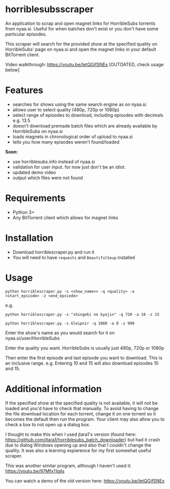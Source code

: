 # horriblesubsscraper
An application to scrap and open magnet links for HorribleSubs torrents from nyaa.si. Useful for when batches don't exist or you don't have some particular episodes.

This scraper will search for the provided show at the specified quality on HorribleSubs' page on nyaa.si and open the magnet links in your default BitTorrent client.

Video walkthrough: https://youtu.be/IetQGifSNEs [OUTDATED, check usage below]

# Features
* searches for shows using the same search engine as on nyaa.si
* allows user to select quality (480p, 720p or 1080p)
* select range of episodes to download, including episodes with decimals e.g. 13.5
* doesn't download premade batch files which are already available by HorribleSubs on nyaa.si
* loads magnets in chronological order of upload to nyaa.si
* tells you how many episodes weren't found/loaded

**Soon:**
* use horriblesubs.info instead of nyaa.si
* validation for user input. for now just don't be an idiot.
* updated demo video
* output which files were not found

# Requirements
* Python 3+
* Any BitTorrent client which allows for magnet links

# Installation
* Download horriblescraper.py and run it
* You will need to have ```requests``` and ```BeautifulSoup``` installed

# Usage

```
python horriblescraper.py -s <show_name>> -q <quality> -a <start_epsiode> -z <end_epsiode>
```

e.g.

```
python horriblescraper.py -s "shingeki no kyojin" -q 720 -a 10 -z 15
```

```
python horriblescraper.py -s Gleipnir -q 1080 -a 0 -z 999
```

Enter the show's name as you would search for it on nyaa.si/user/HorribleSubs

Enter the quality you want. HorribleSubs is usually just 480p, 720p or 1080p

Then enter the first episode and last episode you want to download. This is an inclusive range. e.g. Entering 10 and 15 will also download episodes 10 and 15.

# Additional information
If the specified show at the specified quality is not available, it will not be loaded and you'd have to check that manually.
To avoid having to change the file download location for each torrent, change it on one torrent so it becomes the default then run the program. Your client may also allow you to check a box to not open up a dialog box.

I thought to make this when I used jtara1's version (found here: https://github.com/jtara1/horriblesubs_batch_downloader) but had it crash due to dialog Windows opening up and also that I couldn't change the quality. It was also a learning expierence for my first somewhat useful scraper.

This was another similar program, although I haven't used it: https://youtu.be/97Mfx11qjIs

You can watch a demo of the old version here: https://youtu.be/IetQGifSNEs
